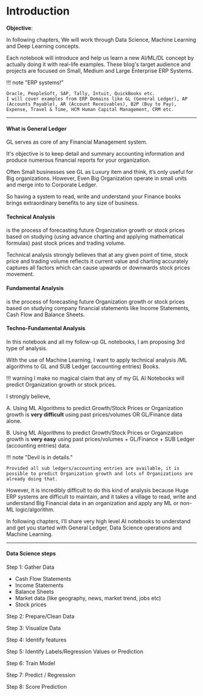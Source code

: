 # Introduction

**Objective**:

In following chapters, We will work through Data Science, Machine Learning and Deep Learning concepts.

Each notebook will introduce and help us learn a new AI/ML/DL concept by actually doing it with real-life examples. These blog's target audience and projects are focused on Small, Medium and Large Enterprise ERP Systems.

!!! note "ERP systems!"
    
    Oracle, PeopleSoft, SAP, Tally, Intuit, QuickBooks etc.
    I will cover examples from ERP Domains like GL (General Ledger), AP (Accounts Payable), AR (Account Receivables), B2P (Buy to Pay), Expense, Travel & Time, HCM Human Capital Management, CRM etc.

---

#### What is General Ledger
GL serves as core of any Financial Management system.

It's objective is to keep detail and summary accounting information and produce numerous financial reports for your organization.

Often Small businesses see GL as Luxury item and think, it’s only useful for Big organizations. However, Even Big Organization operate in small units and merge into to Corporate Ledger.

So having a system to read, write and understand your Finance books brings extraordinary benefits to any size of business.

#### Technical Analysis

is the process of forecasting future Organization growth or stock prices based on studying (using advance charting and applying mathematical formulas) past stock prices and trading volume.

Technical analysis strongly believes that at any given point of time, stock price and trading volume reflects it current value and charting accurately captures all factors which can cause upwards or downwards stock prices movement.

#### Fundamental Analysis
is the process of forecasting future Organization growth or stock prices based on studying company financial statements like Income Statements, Cash Flow and Balance Sheets.

#### Techno-Fundamental Analysis
In this notebook and all my follow-up GL notebooks, I am proposing 3rd type of analysis.

With the use of Machine Learning, I want to apply technical analysis /ML algorithms to GL and SUB Ledger (accounting entries) Books.

!!! warning
    I make no magical claim that any of my GL AI Notebooks will predict Organization growth or stock prices.

I strongly believe,

A. Using ML Algorithms to predict Growth/Stock Prices or Organization growth is **very difficult** using past prices/volumes OR GL/Finance data alone.

B. Using ML Algorithms to predict Growth/Stock Prices or Organization growth is **very easy** using past prices/volumes + GL/Finance + SUB Ledger (accounting entries) data.

!!! note "Devil is in details."

    Provided all sub ledgers/accounting entries are available, it is possible to predict Organization growth and lots of Organizations are already doing that.

However, it is incredibly difficult to do this kind of analysis because
Huge ERP systems are difficult to maintain, and it takes a village to read, write and understand Big Financial data in an organization and apply any ML or non-ML logic/algorithm.

In following chapters, I’ll share very high level AI notebooks to understand and get you started with General Ledger, Data Science operations and Machine Learning.

---

#### Data Science steps

Step 1: Gather Data
  * Cash Flow Statements
  * Income Statements
  * Balance Sheets
  * Market data (like geography, news, market trend, jobs etc)
  * Stock prices

Step 2: Prepare/Clean Data

Step 3: Visualize Data

Step 4: Identify features

Step 5: Identify Labels/Regression Values or Prediction

Step 6: Train Model

Step 7: Predict / Regression

Step 8: Score Prediction

